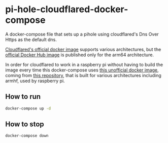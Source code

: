 # pi-hole-cloudflared-docker-compose
A docker-compose file that sets up a pihole using cloudflared's Dns Over Https as the default dns.

[Cloudflared's official docker image](https://github.com/cloudflare/cloudflared) supports various architectures, but the [official Docker Hub image](https://hub.docker.com/r/cloudflare/cloudflared) is published only for the arm64 architecture. 

In order for cloudflared to work in a raspberry pi without having to build the image every time this docker-compose uses [this unofficial docker image](https://hub.docker.com/r/jauderho/cloudflared/), coming from [this repository](https://github.com/jauderho/dockerfiles/tree/main/cloudflared), that is built for various architectures including armhf, used by raspberry pi.

## How to run
```bash
docker-compose up -d
```
## How to stop
```bash
docker-compose down
```
